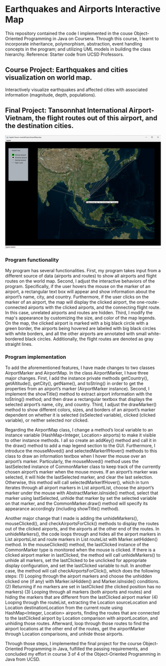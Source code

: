 # Earthquakes and Airports Interactive Map
This repository contained the code I implemented in the couse Object-Oriented Programming in Java on Coursera. 
Through this course, I learnt to incorporate inheritance, polymorphism, abstraction, event handling concepts in the program; and utilizing UML models in building the class hierarchy.
Reference: Starter code from UCSD Professors.

## Course Project: Earthquakes and cities visualization on world map. 
Interactively visualize earthquakes and affected cities with associated information (magnitude, depth, populations).

## Final Project: Tansonnhat International Airport-Vietnam, the flight routes out of this airport, and the destination cities.
![Alt text](./Screenshot-airport-project.png?raw=true "Title")

### Program functionality

My program has several functionalities. First, my program takes input from a different source of data (airports and routes) to show all airports and flight routes on the world map. Second, I adjust the interactive behaviors of the program. Specifically, if the user hovers the mouse on the marker of an airport, a rectangular text box will appear and show information about the airport’s name, city, and country. Furthermore, if the user clicks on the marker of an airport, the map will display the clicked airport, the one-route-connected airports with the clicked airports, and the connecting flight route. In this case, unrelated airports and routes are hidden. Third, I modify the map's appearance by customizing the size, and color of the map legends. On the map, the clicked airport is marked with a big black circle with a green border, the airports being hovered are labeled with big black circles with white borders, and all the other airports are annotated with small white-bordered black circles. Additionally, the flight routes are denoted as gray straight lines. 
 
### Program implementation

To add the aforementioned features, I have made changes to two classes AirportMarker and AirportMap. In the class AirportMarker, I have three major changes. First, I add the instance private methods getCountry(), getAltitude(), getCity(), getName(), and toString() in order to get the properties from an airport’s marker (AirportMarker instance). Second, I implement the showTitle() method to extract airport information with the toString() method; and then draw a rectangular textbox that displays the selected airport’s name, city, and country. Third, I adjust the drawMarker() method to show different colors, sizes, and borders of an airport’s marker dependent on whether it is selected (isSelected variable), clicked (clicked variable), or neither selected nor clicked. 

Regarding the AirportMap class, I change a method’s local variable to an instance variable (HashMap<Integer, Location> airports) to make it visible to other instance methods. I all so create an addKey() method and call it in the draw() method to add a map legend section to the GUI. Furthermore, I introduce the mouseMoved() and selectedMarkerIfHover() methods to this class to draw an information textbox when I hover the mouse over an airport’s marker. Particularly, the mouseMoved() method uses the lastSelected instance of CommonMarker class to keep track of the currently chosen airport’s marker when the mouse moves. If an airport’s marker was selected, it will hide the lastSelected marker, and clear the last selection. Otherwise, this method will call selectedMarkerIfHover(), which in turn iterates through all airport markers in List<Marker> airportList, choose the airport’s marker under the mouse with AbstractMarker.isInside() method, select that marker using lastSelected, unhide that marker by set the selected variable on that marker, and the CommonMarker.draw() method will specify its appearance accordingly (including showTitle() method).

Another major change that I made is adding the unhideMarkers(), mouseClicked(), and checkAirportsForClick() methods to display the routes out of the clicked airports, and the airports at the other end of the routes. In unhideMarkers(), the code loops through and hides all the airport markers in List<Marker> airportsList and route markers in List<Marker> routeList with Marker.setHidden() method. In the mouseClicked() method, the lastClicked instance of the CommonMarker type is monitored when the mouse is clicked. If there is a clicked airport marker in lastClicked, the method will call unhideMarkers() to unhide all markers, set the lastClicked to be unclicked for appropriate display configuration, and set the lastClicked variable to null. In another case, the method will call checkAirportsForClick(), which does the following steps: (1) Looping through the airport markers and choose the unhidden clicked one (if any) with Marker.isHidden() and Marker.isInside() conditions. (2) Returning if no markers are set in lastClicked (the clicked position has no markers) (3) Looping through all markers (both airports and routes) and hiding the markers that are different from the lastClicked airport marker (4) Looping through the routeList, extracting the Location sourceLocation and Location destinationLocation from the current route using HashMap<Integer, Location> airports, finding the routes that are connected to the lastClicked airport by Location comparison with airportLocation, and unhiding those routes. Afterward, loop through those routes to find the airport locations at the other end of the routes, get the airportMarker through Location comparisons, and unhide those airports.

Through those steps, I implemented the final project for the course Object-Oriented Programming in Java, fulfilled the passing requirements, and concluded my effort in course 3 of 4 of the Object-Oriented Programming in Java from UCSD. 
